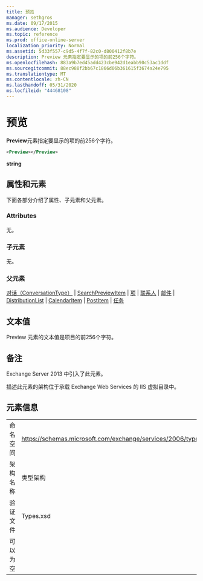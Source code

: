 ```yaml
---
title: 预览
manager: sethgros
ms.date: 09/17/2015
ms.audience: Developer
ms.topic: reference
ms.prod: office-online-server
localization_priority: Normal
ms.assetid: 5d33f557-c9d5-4f7f-82c0-d800412f8b7e
description: Preview 元素指定要显示的项的前256个字符。
ms.openlocfilehash: 883a9b7ed45add423cbe942d1eabb90c53ac1ddf
ms.sourcegitcommit: 88ec988f2bb67c1866d06b361615f3674a24e795
ms.translationtype: MT
ms.contentlocale: zh-CN
ms.lasthandoff: 05/31/2020
ms.locfileid: "44468108"
---
```

# <a name="preview"></a>预览

**Preview**元素指定要显示的项的前256个字符。 
  
```XML
<Preview></Preview>
```

 **string**
## <a name="attributes-and-elements"></a>属性和元素

下面各部分介绍了属性、子元素和父元素。
  
### <a name="attributes"></a>Attributes

无。
  
### <a name="child-elements"></a>子元素

无。
  
### <a name="parent-elements"></a>父元素

[对话（ConversationType）](conversation-conversationtype.md)  | [SearchPreviewItem](searchpreviewitem.md)  | [项](item.md)  | [联系人](contact.md)  | [邮件](message-ex15websvcsotherref.md)  | [DistributionList](distributionlist.md)  | [CalendarItem](calendaritem.md)  | [PostItem](postitem.md)  | [任务](task.md)
  
## <a name="text-value"></a>文本值

Preview 元素的文本值是项目的前256个字符。
  
## <a name="remarks"></a>备注

Exchange Server 2013 中引入了此元素。
  
描述此元素的架构位于承载 Exchange Web Services 的 IIS 虚拟目录中。
  
## <a name="element-information"></a>元素信息

|||
|:-----|:-----|
|命名空间  <br/> |https://schemas.microsoft.com/exchange/services/2006/types  <br/> |
|架构名称  <br/> |类型架构  <br/> |
|验证文件  <br/> |Types.xsd  <br/> |
|可以为空  <br/> ||
   

